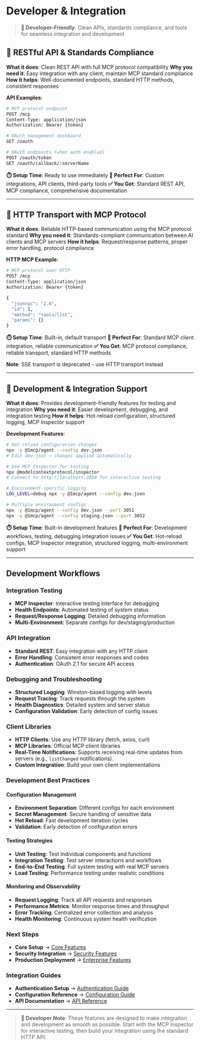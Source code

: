 # Developer & Integration

> **🔧 Developer-Friendly**: Clean APIs, standards compliance, and tools for seamless integration and development

## 🔌 RESTful API & Standards Compliance

**What it does**: Clean REST API with full MCP protocol compatibility
**Why you need it**: Easy integration with any client, maintain MCP standard compliance
**How it helps**: Well-documented endpoints, standard HTTP methods, consistent responses

**API Examples**:

```bash
# MCP protocol endpoint
POST /mcp
Content-Type: application/json
Authorization: Bearer {token}

# OAuth management dashboard
GET /oauth

# OAuth endpoints (when auth enabled)
POST /oauth/token
GET /oauth/callback/:serverName
```

**⏱️ Setup Time**: Ready to use immediately
**🎯 Perfect For**: Custom integrations, API clients, third-party tools
**✅ You Get**: Standard REST API, MCP compliance, comprehensive documentation

---

## 📡 HTTP Transport with MCP Protocol

**What it does**: Reliable HTTP-based communication using the MCP protocol standard
**Why you need it**: Standards-compliant communication between AI clients and MCP servers
**How it helps**: Request/response patterns, proper error handling, protocol compliance

**HTTP MCP Example**:

```bash
# MCP protocol over HTTP
POST /mcp
Content-Type: application/json
Authorization: Bearer {token}

{
  "jsonrpc": "2.0",
  "id": 1,
  "method": "tools/list",
  "params": {}
}
```

**⏱️ Setup Time**: Built-in, default transport
**🎯 Perfect For**: Standard MCP client integration, reliable communication
**✅ You Get**: MCP protocol compliance, reliable transport, standard HTTP methods

**Note**: SSE transport is deprecated - use HTTP transport instead

---

## 🧪 Development & Integration Support

**What it does**: Provides development-friendly features for testing and integration
**Why you need it**: Easier development, debugging, and integration testing
**How it helps**: Hot-reload configuration, structured logging, MCP Inspector support

**Development Features**:

```bash
# Hot-reload configuration changes
npx -y @1mcp/agent --config dev.json
# Edit dev.json → changes applied automatically

# Use MCP Inspector for testing
npx @modelcontextprotocol/inspector
# Connect to http://localhost:3050 for interactive testing

# Environment-specific logging
LOG_LEVEL=debug npx -y @1mcp/agent --config dev.json

# Multiple environment configs
npx -y @1mcp/agent --config dev.json --port 3051
npx -y @1mcp/agent --config staging.json --port 3052
```

**⏱️ Setup Time**: Built-in development features
**🎯 Perfect For**: Development workflows, testing, debugging integration issues
**✅ You Get**: Hot-reload configs, MCP Inspector integration, structured logging, multi-environment support

---

## Development Workflows

### Integration Testing

- **MCP Inspector**: Interactive testing interface for debugging
- **Health Endpoints**: Automated testing of system status
- **Request/Response Logging**: Detailed debugging information
- **Multi-Environment**: Separate configs for dev/staging/production

### API Integration

- **Standard REST**: Easy integration with any HTTP client
- **Error Handling**: Consistent error responses and codes
- **Authentication**: OAuth 2.1 for secure API access

### Debugging and Troubleshooting

- **Structured Logging**: Winston-based logging with levels
- **Request Tracing**: Track requests through the system
- **Health Diagnostics**: Detailed system and server status
- **Configuration Validation**: Early detection of config issues

### Client Libraries

- **HTTP Clients**: Use any HTTP library (fetch, axios, curl)
- **MCP Libraries**: Official MCP client libraries
- **Real-Time Notifications**: Supports receiving real-time updates from servers (e.g., `listChanged` notifications).
- **Custom Integration**: Build your own client implementations

### Development Best Practices

#### Configuration Management

- **Environment Separation**: Different configs for each environment
- **Secret Management**: Secure handling of sensitive data
- **Hot Reload**: Fast development iteration cycles
- **Validation**: Early detection of configuration errors

#### Testing Strategies

- **Unit Testing**: Test individual components and functions
- **Integration Testing**: Test server interactions and workflows
- **End-to-End Testing**: Full system testing with real MCP servers
- **Load Testing**: Performance testing under realistic conditions

#### Monitoring and Observability

- **Request Logging**: Track all API requests and responses
- **Performance Metrics**: Monitor response times and throughput
- **Error Tracking**: Centralized error collection and analysis
- **Health Monitoring**: Continuous system health verification

### Next Steps

- **Core Setup** → [Core Features](/guide/features/core)
- **Security Integration** → [Security Features](/guide/features/security)
- **Production Deployment** → [Enterprise Features](/guide/features/enterprise)

### Integration Guides

- **Authentication Setup** → [Authentication Guide](/guide/authentication)
- **Configuration Reference** → [Configuration Guide](/guide/configuration)
- **API Documentation** → [API Reference](/reference/api)

---

> **🔧 Developer Note**: These features are designed to make integration and development as smooth as possible. Start with the MCP Inspector for interactive testing, then build your integration using the standard HTTP API.

